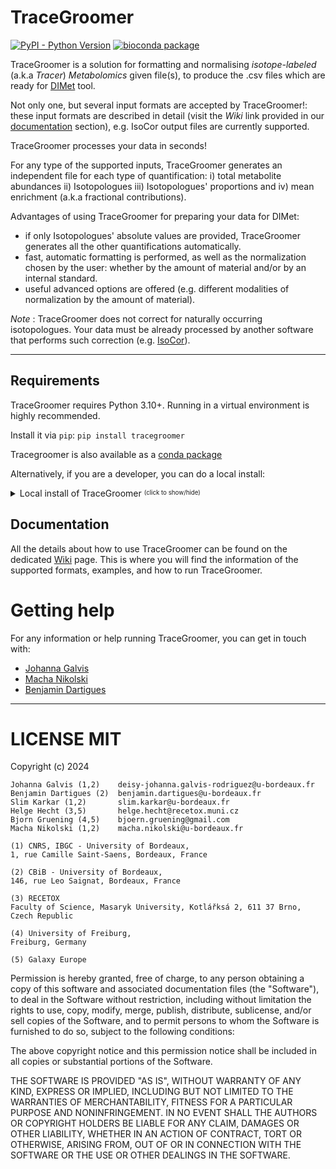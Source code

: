 # TraceGroomer

[![PyPI - Python Version](https://img.shields.io/pypi/v/tracegroomer)](https://pypi.org/project/tracegroomer/)
[![bioconda package](https://img.shields.io/conda/v/bioconda/tracegroomer)](https://anaconda.org/bioconda/tracegroomer)

TraceGroomer is a solution for formatting and normalising _isotope-labeled_ (a.k.a _Tracer_) _Metabolomics_ given file(s), 
to produce the .csv files which are ready for [DIMet](https://github.com/cbib/DIMet) tool.

Not only one, but several input formats are accepted by TraceGroomer!:
these input formats are described in detail
(visit the _Wiki_ link provided in our [documentation](#documentation) section), 
e.g. IsoCor output files are currently supported.  

TraceGroomer processes your data in seconds!

For any type of the supported inputs, TraceGroomer generates an independent file for each type of quantification:
i) total metabolite abundances ii) Isotopologues iii) Isotopologues' proportions and iv) mean enrichment (a.k.a fractional contributions).

Advantages of using TraceGroomer for preparing your data for DIMet:

- if only Isotopologues' absolute values are provided, TraceGroomer generates all the other 
quantifications automatically.
- fast, automatic formatting is performed, as well as the normalization chosen by the user:
whether by the amount of material and/or by an internal standard.
- useful advanced options are offered (e.g. different modalities of normalization 
by the amount of material).


_Note_ : TraceGroomer does not correct for naturally occurring isotopologues.
Your data must be already processed by another software that performs such correction (e.g. [IsoCor](https://pypi.org/project/IsoCor/)).

--------------------------

## Requirements

TraceGroomer requires Python 3.10+.  Running in a virtual environment is highly recommended.

Install it via `pip`: `pip install tracegroomer`

Tracegroomer is also available as a [conda package](https://bioconda.github.io/conda-package_index.html)

Alternatively, if you are a developer, you can do a local install:
<details>
<summary>
Local install of TraceGroomer <sup><sub>(click to show/hide)</sub></sup>
</summary>
For a local install, clone this repository, make sure you have activated 
your virtual environment with Python 3.10+
(<code>source MY_VIRTUAL_ENV/bin/activate</code>), with <code>poetry</code> installed.

Then install dependencies: locate yourself in `TraceGroomer` and run
```
poetry install
```

After this, the tool is ready to use:
```
python -m tracegroomer --help
```
</details>
  

## Documentation

All the details about how to use TraceGroomer can be found on the dedicated [Wiki](https://github.com/cbib/TraceGroomer/wiki) page. 
This is where you will find the information of the supported formats, examples, and how to run TraceGroomer.


  
# Getting help

For any information or help running TraceGroomer, you can get in touch with: 

* [Johanna Galvis](mailto:deisy-johanna.galvis-rodriguez[AT]u-bordeaux.fr)
* [Macha Nikolski](mailto:macha.nikolski[AT]u-bordeaux.fr)
* [Benjamin Dartigues](mailto:benjamin.dartigues[AT]u-bordeaux.fr)

---

# LICENSE MIT

Copyright (c) 2024

    Johanna Galvis (1,2)    deisy-johanna.galvis-rodriguez@u-bordeaux.fr
    Benjamin Dartigues (2)	benjamin.dartigues@u-bordeaux.fr
    Slim Karkar (1,2)       slim.karkar@u-bordeaux.fr
    Helge Hecht (3,5)       helge.hecht@recetox.muni.cz
    Bjorn Gruening (4,5)    bjoern.gruening@gmail.com
    Macha Nikolski (1,2)    macha.nikolski@u-bordeaux.fr

    (1) CNRS, IBGC - University of Bordeaux,
    1, rue Camille Saint-Saens, Bordeaux, France

    (2) CBiB - University of Bordeaux,
    146, rue Leo Saignat, Bordeaux, France

    (3) RECETOX
    Faculty of Science, Masaryk University, Kotlářksá 2, 611 37 Brno, Czech Republic

    (4) University of Freiburg,
    Freiburg, Germany

    (5) Galaxy Europe

Permission is hereby granted, free of charge, to any person obtaining a copy
of this software and associated documentation files (the "Software"), to deal
in the Software without restriction, including without limitation the rights
to use, copy, modify, merge, publish, distribute, sublicense, and/or sell
copies of the Software, and to permit persons to whom the Software is
furnished to do so, subject to the following conditions:

The above copyright notice and this permission notice shall be included in all
copies or substantial portions of the Software.

THE SOFTWARE IS PROVIDED "AS IS", WITHOUT WARRANTY OF ANY KIND, EXPRESS OR
IMPLIED, INCLUDING BUT NOT LIMITED TO THE WARRANTIES OF MERCHANTABILITY,
FITNESS FOR A PARTICULAR PURPOSE AND NONINFRINGEMENT. IN NO EVENT SHALL THE
AUTHORS OR COPYRIGHT HOLDERS BE LIABLE FOR ANY CLAIM, DAMAGES OR OTHER
LIABILITY, WHETHER IN AN ACTION OF CONTRACT, TORT OR OTHERWISE, ARISING FROM,
OUT OF OR IN CONNECTION WITH THE SOFTWARE OR THE USE OR OTHER DEALINGS IN THE
SOFTWARE.
